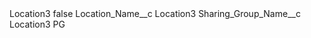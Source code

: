 <?xml version="1.0" encoding="UTF-8"?>
<CustomMetadata xmlns="http://soap.sforce.com/2006/04/metadata" xmlns:xsi="http://www.w3.org/2001/XMLSchema-instance" xmlns:xsd="http://www.w3.org/2001/XMLSchema">
    <label>Location3</label>
    <protected>false</protected>
    <values>
        <field>Location_Name__c</field>
        <value xsi:type="xsd:string">Location3</value>
    </values>
    <values>
        <field>Sharing_Group_Name__c</field>
        <value xsi:type="xsd:string">Location3 PG</value>
    </values>
</CustomMetadata>
